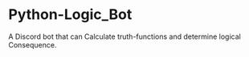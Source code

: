 # Python-Logic_Bot
A Discord bot that can Calculate truth-functions and determine logical Consequence.
